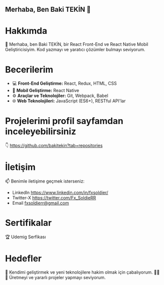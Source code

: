 ## Merhaba, Ben Baki TEKİN 👋 
# Hakkımda
🚀 Merhaba, ben Baki TEKİN, bir React Front-End ve React Native Mobil Geliştiricisiyim. Kod yazmayı ve yaratıcı çözümler bulmayı seviyorum.
# Becerilerim
- 💻 **Front-End Geliştirme:** React, Redux, HTML, CSS
- 📱 **Mobil Geliştirme:** React Native
- ⚙️ **Araçlar ve Teknolojiler:** Git, Webpack, Babel
- 🌐 **Web Teknolojileri:** JavaScript (ES6+), RESTful API'lar
# Projelerimi profil sayfamdan inceleyebilirsiniz
👇 https://github.com/bakitekin?tab=repositories
# İletişim
📫 Benimle iletişime geçmek isterseniz:
- LinkedIn https://www.linkedin.com/in/fxsoldier/
- Twitter-X https://twitter.com/Fx_SoldieRR
- Email fxsoldierr@gmail.com
# Sertifikalar
🏆 Udemig Serfikası
# Hedefler
🎯 Kendimi geliştirmek ve yeni teknolojilere hakim olmak için çabalıyorum.
👨‍💻✨ Üretmeyi ve yararlı projeler yapmayı seviyorum.
